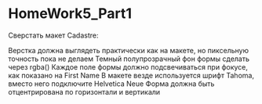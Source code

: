# HomeWork5_Part1

Сверстать макет Cadastre:

Верстка должна выглядеть практически как на макете, но пиксельную точность пока не делаем
Темный полупрозрачный фон формы сделать через rgba()
Каждое поле формы должно подсвечиваться при фокусе, как показано на First Name
В макете везде используется шрифт Tahoma, вместо него подключите Helvetica Neue
Форма должна быть отцентрирована по горизонтали и вертикали
